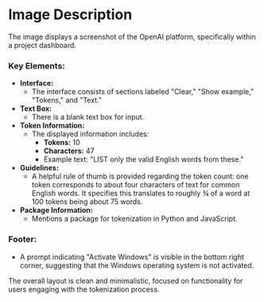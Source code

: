 # Image Description

The image displays a screenshot of the OpenAI platform, specifically within a project dashboard. 

### Key Elements:
- **Interface:** 
  - The interface consists of sections labeled "Clear," "Show example," "Tokens," and "Text."
- **Text Box:** 
  - There is a blank text box for input.
- **Token Information:**
  - The displayed information includes:
    - **Tokens:** 10
    - **Characters:** 47
    - Example text: "LIST only the valid English words from these."
- **Guidelines:**
  - A helpful rule of thumb is provided regarding the token count: one token corresponds to about four characters of text for common English words. It specifies this translates to roughly ¾ of a word at 100 tokens being about 75 words.
- **Package Information:** 
  - Mentions a package for tokenization in Python and JavaScript.

### Footer:
- A prompt indicating "Activate Windows" is visible in the bottom right corner, suggesting that the Windows operating system is not activated.

The overall layout is clean and minimalistic, focused on functionality for users engaging with the tokenization process.